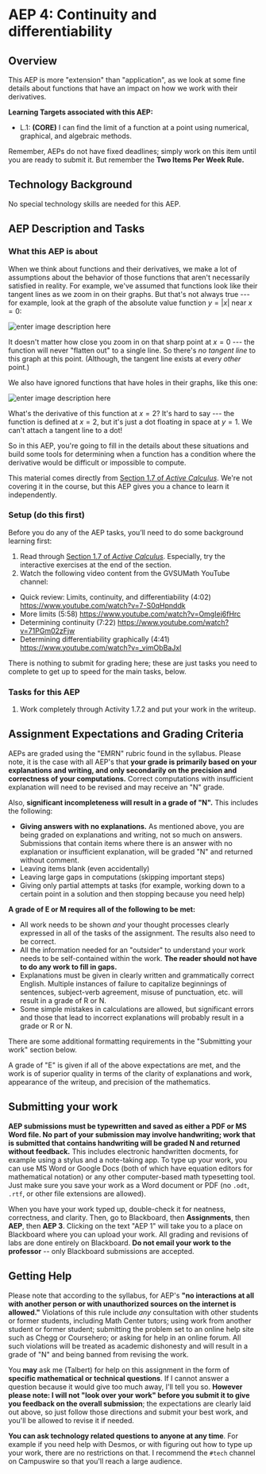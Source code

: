 ﻿# AEP 4: Continuity and differentiability 

## Overview 

This AEP is more "extension" than "application", as we look at some fine details about functions that have an impact on how we work with their derivatives. 

**Learning Targets associated with this AEP:**

- L.1: **(CORE)** I can find the limit of a function at a point using numerical, graphical, and algebraic methods.

Remember, AEPs do not have fixed deadlines; simply work on this item until you are ready to submit it. But remember the **Two Items Per Week Rule.** 

## Technology Background

No special technology skills are needed for this AEP. 

## AEP Description and Tasks 

### What this AEP is about

When we think about functions and their derivatives, we make a lot of assumptions about the behavior of those functions that aren't necessarily satisfied in reality. For example, we've assumed that functions look like their tangent lines as we zoom in on their graphs. But that's not always true --- for example, look at the graph of the absolute value function $y = |x|$ near $x=0$: 

![enter image description here](https://i.ibb.co/mbsL3gP/desmos-graph.png)

It doesn't matter how close you zoom in on that sharp point at $x=0$ --- the function will never "flatten out" to a single line. So there's *no tangent line* to this graph at this point. (Although, the tangent line exists at every *other* point.)

We also have ignored functions that have holes in their graphs, like this one: 

![enter image description here](https://i.ibb.co/k0g0gZd/desmos-graph-19.png)

What's the derivative of this function at $x=2$? It's hard to say --- the function is defined at $x=2$, but it's just a dot floating in space at $y=1$. We can't attach a tangent line to a dot! 

So in this AEP, you're going to fill in the details about these situations and build some tools for determining when a function has a condition where the derivative would be difficult or impossible to compute. 

This material comes directly from [Section 1.7 of *Active Calculus*](https://activecalculus.org/single/sec-1-7-lim-cont-diff.html). We're not covering it in the course, but this AEP gives you a chance to learn it independently.


### Setup (do this first) 

Before you do any of the AEP tasks, you’ll need to do some background learning first: 

1. Read through [Section 1.7 of *Active Calculus*](https://activecalculus.org/single/sec-1-7-lim-cont-diff.html). Especially, try the interactive exercises at the end of the section. 
2. Watch the following video content from the GVSUMath YouTube channel: 

- Quick review: Limits, continuity, and differentiability (4:02) https://www.youtube.com/watch?v=7-S0qHpnddk
- More limits (5:58) https://www.youtube.com/watch?v=OmgIej6fHrc
- Determining continuity (7:22) https://www.youtube.com/watch?v=71PGm02zFjw
- Determining differentiability graphically (4:41) https://www.youtube.com/watch?v=_vimObBaJxI

There is nothing to submit for grading here; these are just tasks you need to complete to get up to speed for the main tasks, below. 

### Tasks for this AEP

1. Work completely through Activity 1.7.2 and put your work in the writeup. 

## Assignment Expectations and Grading Criteria 
AEPs are graded using the "EMRN" rubric found in the syllabus. Please note, it is the case with all AEP's that **your grade is primarily based on your explanations and writing, and only secondarily on the precision and correctness of your computations.** Correct computations with insufficient explanation will need to be revised and may receive an "N" grade. 

Also, **significant incompleteness will result in a grade of "N".** This includes the following: 

- **Giving answers with no explanations.** As mentioned above, you are being graded on explanations and writing, not so much on answers. Submissions that contain items where there is an answer with no explanation or insufficient explanation, will be graded "N" and returned without comment.
- Leaving items blank (even accidentally)
- Leaving large gaps in computations (skipping important steps) 
- Giving only partial attempts at tasks (for example, working down to a certain point in a solution and then stopping because you need help) 

**A grade of E or M requires all of the following to be met:**

- All work needs to be shown *and* your thought processes clearly expressed in all of the tasks of the assignment. The results also need to be correct. 
- All the information needed for an "outsider" to understand your work needs to be self-contained within the work. **The reader should not have to do any work to fill in gaps.** 
- Explanations must be given in clearly written and grammatically correct English. Multiple instances of failure to capitalize beginnings of sentences, subject-verb agreement, misuse of punctuation, etc. will result in a grade of R or N. 
- Some simple mistakes in calculations are allowed, but significant errors and those that lead to incorrect explanations will probably result in a grade or R or N. 

There are some additional formatting requirements in the "Submitting your work" section below. 


A grade of "E" is given if all of the above expectations are met, and the work is of superior quality in terms of the clarity of explanations and work, appearance of the writeup, and precision of the mathematics. 



## Submitting your work 

**AEP submissions must be typewritten and saved as either a PDF or MS Word file. No part of your submission may involve handwriting; work that is submitted that contains handwriting will be graded N and returned without feedback.** This includes electronic handwritten docments, for example using a stylus and a note-taking app. To type up your work, you can use MS Word or Google Docs (both of which have equation editors for mathematical notation) or any other computer-based math typesetting tool. Just make sure you save your work as a Word document or PDF (no `.odt`, `.rtf`, or other file extensions are allowed).

When you have your work typed up, double-check it for neatness, correctness, and clarity. Then, go to Blackboard, then **Assignments**, then **AEP**, then **AEP 3**. Clicking on the text "AEP 1" will take you to a place on Blackboard where you can upload your work. All grading and revisions of labs are done entirely on Blackboard. **Do not email your work to the professor** -- only Blackboard submissions are accepted.

## Getting Help

Please note that according to the syllabus, for AEP's **"no interactions at all with another person or with unauthorized sources on the internet is allowed."** Violations of this rule include *any* consultation with other students or former students, including Math Center tutors; using work from another student or former student; submitting the problem set to an online help site such as Chegg or Coursehero; or asking for help in an online forum. All such violations will be treated as academic dishonesty and will result in a grade of "N" and being banned from revising the work. 

You **may** ask me (Talbert) for help on this assignment in the form of **specific mathematical or technical questions**. If I cannot answer a question because it would give too much away, I'll tell you so. **However please note: I will not "look over your work" before you submit it to give you feedback on the overall submission**; the expectations are clearly laid out above, so just follow those directions and submit your best work, and you'll be allowed to revise it if needed. 
 
**You can ask technology related questions to anyone at any time**. For example if you need help with Desmos, or with figuring out how to type up your work, there are no restrictions on that. I recommend the `#tech` channel on Campuswire so that you'll reach a large audience. 

<!--stackedit_data:
eyJoaXN0b3J5IjpbLTEwOTIxODcxNjZdfQ==
-->